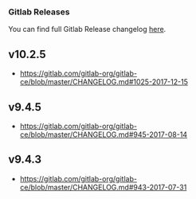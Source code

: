 ### **Gitlab Releases**

You can find full Gitlab Release changelog [here](https://gitlab.com/gitlab-org/gitlab-ce/blob/master/CHANGELOG.md).

## v10.2.5

- https://gitlab.com/gitlab-org/gitlab-ce/blob/master/CHANGELOG.md#1025-2017-12-15

## v9.4.5

- https://gitlab.com/gitlab-org/gitlab-ce/blob/master/CHANGELOG.md#945-2017-08-14

## v9.4.3

- https://gitlab.com/gitlab-org/gitlab-ce/blob/master/CHANGELOG.md#943-2017-07-31

